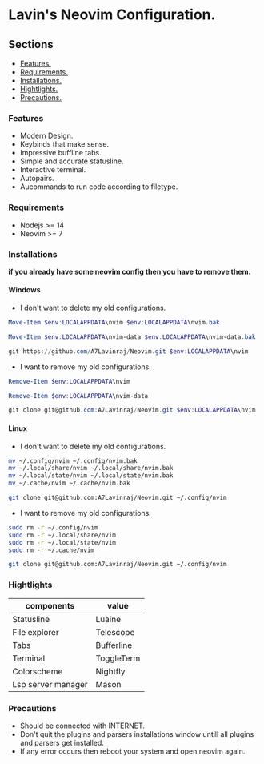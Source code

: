# Lavin's Neovim Configuration.

## Sections

- [Features.](#Feature)
- [Requirements.](#Requirements)
- [Installations.](#Installations)
- [Hightlights.](#Hightlights)
- [Precautions.](#Precautions)

### Features

- Modern Design.
- Keybinds that make sense.
- Impressive buffline tabs.
- Simple and accurate statusline.
- Interactive terminal.
- Autopairs.
- Aucommands to run code according to filetype.

### Requirements

- Nodejs >= 14
- Neovim >= 7

### Installations

**if you already have some neovim config then you have to remove them.**

#### Windows

- I don't want to delete my old configurations.

```powershell
Move-Item $env:LOCALAPPDATA\nvim $env:LOCALAPPDATA\nvim.bak

Move-Item $env:LOCALAPPDATA\nvim-data $env:LOCALAPPDATA\nvim-data.bak

git https://github.com/A7Lavinraj/Neovim.git $env:LOCALAPPDATA\nvim
```

- I want to remove my old configurations.

```powershell
Remove-Item $env:LOCALAPPDATA\nvim

Remove-Item $env:LOCALAPPDATA\nvim-data

git clone git@github.com:A7Lavinraj/Neovim.git $env:LOCALAPPDATA\nvim
```

#### Linux

- I don't want to delete my old configurations.

```bash
mv ~/.config/nvim ~/.config/nvim.bak
mv ~/.local/share/nvim ~/.local/share/nvim.bak
mv ~/.local/state/nvim ~/.local/state/nvim.bak
mv ~/.cache/nvim ~/.cache/nvim.bak

git clone git@github.com:A7Lavinraj/Neovim.git ~/.config/nvim
```

- I want to remove my old configurations.

```bash
sudo rm -r ~/.config/nvim
sudo rm -r ~/.local/share/nvim
sudo rm -r ~/.local/state/nvim
sudo rm -r ~/.cache/nvim

git clone git@github.com:A7Lavinraj/Neovim.git ~/.config/nvim
```

### Hightlights

| components         | value      |
| ------------------ | ---------- |
| Statusline         | Luaine     |
| File explorer      | Telescope  |
| Tabs               | Bufferline |
| Terminal           | ToggleTerm |
| Colorscheme        | Nightfly   |
| Lsp server manager | Mason      |

### Precautions

- Should be connected with INTERNET.
- Don't quit the plugins and parsers installations window untill all plugins and parsers get installed.
- If any error occurs then reboot your system and open neovim again.
